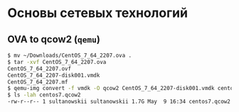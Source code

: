 # Основы сетевых технологий

## OVA to qcow2 (`qemu`)

```bash
$ mv ~/Downloads/CentOS_7_64_2207.ova .
$ tar -xvf CentOS_7_64_2207.ova
CentOS_7_64_2207.ovf
CentOS_7_64_2207-disk001.vmdk
CentOS_7_64_2207.mf
$ qemu-img convert -f vmdk -O qcow2 CentOS_7_64_2207-disk001.vmdk centos7.qcow2
$ ls -lah centos7.qcow2
-rw-r--r-- 1 sultanowskii sultanowskii 1.7G May  9 16:34 centos7.qcow2
```
